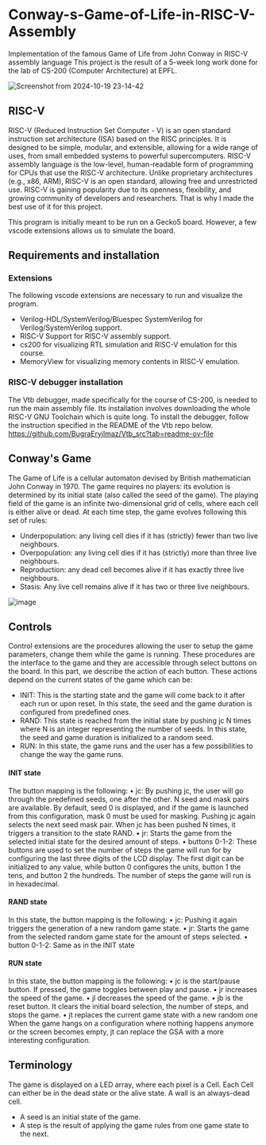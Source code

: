 # Conway-s-Game-of-Life-in-RISC-V-Assembly
Implementation of the famous Game of Life from John Conway in RISC-V assembly language
This project is the result of a 5-week long work done for the lab of CS-200 (Computer Architecture) at EPFL.

![Screenshot from 2024-10-19 23-14-42](https://github.com/user-attachments/assets/c2228e8d-68a3-4b95-912a-27b9d4189b23)

## RISC-V
RISC-V (Reduced Instruction Set Computer - V) is an open standard instruction set architecture (ISA) based on the RISC principles. It is designed to be simple, modular, and extensible, allowing for a wide range of uses, from small embedded systems to powerful supercomputers. RISC-V assembly language is the low-level, human-readable form of programming for CPUs that use the RISC-V architecture.
Unlike proprietary architectures (e.g., x86, ARM), RISC-V is an open standard, allowing free and unrestricted use. RISC-V is gaining popularity due to its openness, flexibility, and growing community of developers and researchers.
That is why I made the best use of it for this project.

This program is initially meant to be run on a Gecko5 board. However, a few vscode extensions allows us to simulate the board.
## Requirements and installation
### Extensions
The following vscode extensions are necessary to run and visualize the program.
- Verilog-HDL/SystemVerilog/Bluespec SystemVerilog for Verilog/SystemVerilog support.
- RISC-V Support for RISC-V assembly support.
- cs200 for visualizing RTL simulation and RISC-V emulation for this course.
- MemoryView for visualizing memory contents in RISC-V emulation.

### RISC-V debugger installation
The Vtb debugger, made specifically for the course of CS-200, is needed to run the main assembly file. Its installation involves downloading the whole RISC-V GNU Toolchain which is quite long.
To install the debugger, follow the instruction specified in the README of the Vtb repo below.
https://github.com/BugraEryilmaz/Vtb_src?tab=readme-ov-file

## Conway's Game
The Game of Life is a cellular automaton devised by British mathematician John Conway in 1970.
The game requires no players: its evolution is determined by its initial state (also called the seed of the
game). The playing field of the game is an infinite two-dimensional grid of cells, where each cell is either
alive or dead. At each time step, the game evolves following this set of rules:
- Underpopulation: any living cell dies if it has (strictly) fewer than two live neighbours.
- Overpopulation: any living cell dies if it has (strictly) more than three live neighbours.
- Reproduction: any dead cell becomes alive if it has exactly three live neighbours.
- Stasis: Any live cell remains alive if it has two or three live neighbours.

![image](https://github.com/user-attachments/assets/4d120b1b-8cbc-421c-8dae-fc307d7345a3)


## Controls 
Control extensions are the procedures allowing the user to setup the game parameters, change them
while the game is running. These procedures are the interface to the game and they are accessible
through select buttons on the board. In this part, we describe the action of each button. These actions
depend on the current states of the game which can be:
- INIT: This is the starting state and the game will come back to it after each run or upon reset. In
this state, the seed and the game duration is configured from predefined ones.
- RAND: This state is reached from the initial state by pushing jc N times where N is an integer
representing the number of seeds. In this state, the seed and game duration is initialized to a
random seed.
- RUN: In this state, the game runs and the user has a few possibilities to change the way the game
runs.

#### INIT state
The button mapping is the following:
• jc: By pushing jc, the user will go through the predefined seeds, one after the other. N seed and
mask pairs are available. By default, seed 0 is displayed, and if the game is launched from this
configuration, mask 0 must be used for masking. Pushing jc again selects the next seed mask
pair. When jc has been pushed N times, it triggers a transition to the state RAND.
• jr: Starts the game from the selected initial state for the desired amount of steps.
• buttons 0-1-2: These buttons are used to set the number of steps the game will run for by
configuring the last three digits of the LCD display. The first digit can be initialized to any value,
while button 0 configures the units, button 1 the tens, and button 2 the hundreds. The
number of steps the game will run is in hexadecimal.

#### RAND state
In this state, the button mapping is the following:
• jc: Pushing it again triggers the generation of a new random game state.
• jr: Starts the game from the selected random game state for the amount of steps selected.
• button 0-1-2: Same as in the INIT state

#### RUN state
In this state, the button mapping is the following:
• jc is the start/pause button. If pressed, the game toggles between play and pause.
• jr increases the speed of the game.
• jl decreases the speed of the game.
• jb is the reset button. It clears the initial board selection, the number of steps, and stops the game.
• jt replaces the current game state with a new random one
When the game hangs on a configuration where nothing happens anymore or the screen becomes
empty, jt can replace the GSA with a more interesting configuration.

## Terminology
The game is displayed on a LED array, where each pixel is a Cell. Each Cell can either be in the dead
state or the alive state. A wall is an always-dead cell.
- A seed is an initial state of the game.
- A step is the result of applying the game rules from one game state to the next.

